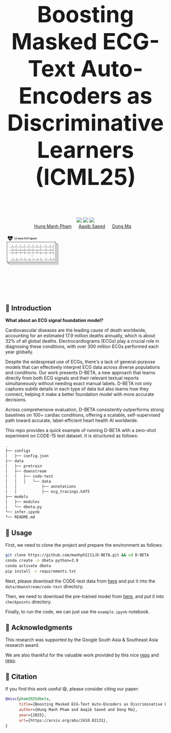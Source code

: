 
<div align="center" style="font-size: 5em;">
  <strong>Boosting Masked ECG-Text Auto-Encoders as Discriminative Learners (ICML25)</strong>
  <br> </br> 
</div>

<div align="center"> 
<a href="https://manhph2211.github.io/D-BETA/"><img src="https://img.shields.io/badge/Website-DBETA WebPage-blue?style=for-the-badge"></a>
<a href="https://arxiv.org/pdf/2410.02131"><img src="https://img.shields.io/badge/arxiv-Paper-red?style=for-the-badge"></a>
<a href="https://huggingface.co/Manhph2211/D-BETA"><img src="https://img.shields.io/badge/Checkpoint-%F0%9F%A4%97%20Hugging%20Face-White?style=for-the-badge"></a>
</div>

<div align="center">
  <a href="https://manhph2211.github.io/" target="_blank">Hung&nbsp;Manh&nbsp;Pham</a> &emsp;
  <a href="https://aqibsaeed.github.io/" target="_blank">Aaqib&nbsp;Saeed</a> &emsp;
  <a href="https://www.dongma.info/" target="_blank">Dong&nbsp;Ma</a> &emsp;
</div>
<br>

<div align="center">
    <img src="assets/D-BETA.gif" alt="Illustration of our contrastive masked ECG-language modeling technique"/>
</div>

## :rocket: Introduction

**What about an ECG signal foundation model?**

Cardiovascular diseases are the leading cause of death worldwide, accounting for an estimated 17.9 million deaths annually, which is about 32% of all global deaths. Electrocardiograms (ECGs) play a crucial role in diagnosing these conditions, with over 300 million ECGs performed each year globally.

Despite the widespread use of ECGs, there's a lack of general-purpose models that can effectively interpret ECG data across diverse populations and conditions. Our work presents D-BETA, a new approach that learns directly from both ECG signals and their relevant textual reports simultaneously without needing exact manual labels. D-BETA not only captures subtle details in each type of data but also learns how they connect, helping it make a better foundation model with more accurate decisions.

Across comprehensive evaluation, D-BETA consistently outperforms strong baselines on 100+ cardiac conditions, offering a scalable, self-supervised path toward accurate, label-efficient heart health AI worldwide.

This repo provides a quick example of running D-BETA with a zero-shot experiment on CODE-15 test dataset. It is structured as follows:

```angular2html
.
├── configs
│   ├── config.json
├── data
│   ├── pretrain
│   ├── downstream
│   │   ├── code-test
│   │   │   └── data
│   │           ├── annotations
│   │           ├── ecg_tracings.hdf5
├── models
│   ├── modules
│   └── dbeta.py
└── infer.ipynb
└── README.md

```

## :book: Usage

First, we need to clone the project and prepare the environment as follows:

```bash
git clone https://github.com/manhph2211/D-BETA.git && cd D-BETA
conda create -n dbeta python=3.9
conda activate dbeta
pip install -r requirements.txt
```

Next, please download the CODE-test data from [here](https://zenodo.org/records/3765780) and put it into the `data/downstream/code-test` directory. 

Then, we need to download the pre-trained model from [here](https://huggingface.co/Manhph2211/D-BETA), and put it into `checkpoints` directory.

Finally, to run the code, we can just use the `example.ipynb` notebook. 

## :memo: Acknowledgments

This research was supported by the Google South Asia & Southeast Asia research award.

We are also thankful for the valuable work provided by this nice [repo](https://github.com/Jwoo5/fairseq-signals) and [repo](https://github.com/cheliu-computation/MERL-ICML2024).

## :page_facing_up: Citation

If you find this work useful :smile:, please consider citing our paper:

```bibtex
@misc{pham2025dbeta,
      title={Boosting Masked ECG-Text Auto-Encoders as Discriminative Learners}, 
      author={Hung Manh Pham and Aaqib Saeed and Dong Ma},
      year={2025},
      url={https://arxiv.org/abs/2410.02131}, 
}
```
